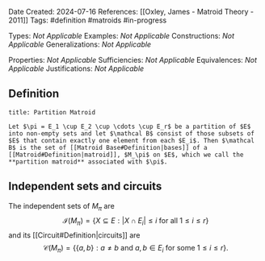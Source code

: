 Date Created: 2024-07-16
References: [[Oxley, James - Matroid Theory - 2011]]
Tags: #definition #matroids #in-progress 

Types: <i>Not Applicable</i>
Examples: <i>Not Applicable</i>
Constructions: <i>Not Applicable</i>
Generalizations: <i>Not Applicable</i>

Properties: <i>Not Applicable</i>
Sufficiencies: <i>Not Applicable</i>
Equivalences: <i>Not Applicable</i>
Justifications: <i>Not Applicable</i>

## Definition

```ad-definition
title: Partition Matroid

Let $\pi = E_1 \cup E_2 \cup \cdots \cup E_r$ be a partition of $E$ into non-empty sets and let $\mathcal B$ consist of those subsets of $E$ that contain exactly one element from each $E_i$. Then $\mathcal B$ is the set of [[Matroid Base#Definition|bases]] of a [[Matroid#Definition|matroid]], $M_\pi$ on $E$, which we call the **partition matroid** associated with $\pi$.

```


## Independent sets and circuits

The independent sets of $M_\pi$ are
$$
\mathcal I(M_\pi) = \{X\subseteq E: |X\cap E_i| \leq i\ \text{for all }1\leq i \leq r \}
$$
and its [[Circuit#Definition|circuits]] are
$$
\mathcal C(M_\pi) = \big\{ \{a,b\}: a\neq b\text{ and }a,b\in E_i\text{ for some }1\leq i \leq r  \big\}.
$$